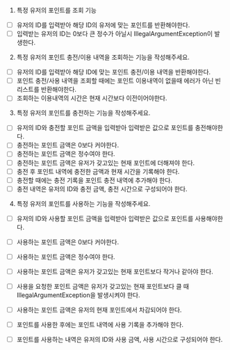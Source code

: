 1. 특정 유저의 포인트를 조회 기능
- [ ] 유저의 ID를 입력받아 해당 ID의 유저에 맞는 포인트를 반환해야한다.
- [ ] 입력받는 유저의 ID는 0보다 큰 정수가 아닐시 IllegalArgumentException이 발생한다.

2. 특정 유저의 포인트 충전/이용 내역을 조회하는 기능을 작성해주세요.
- [ ] 유저의 ID를 입력받아 해당 ID에 맞는 포인트 충전/이용 내역을 반환해야한다.
- [ ] 포인트 충전/사용 내역을 조회할 때에는 포인트 이용내역이 없을때 에러가 아닌 빈리스트를 반환해야한다.
- [ ] 조회하는 이용내역의 시간은 현재 시간보다 이전이어야한다.

3. 특정 유저의 포인트를 충전하는 기능을 작성해주세요.
- [ ] 유저의 ID와 충전할 포인트 금액을 입력받아 입력받은 값으로 포인트를 충전해야한다.
- [ ] 충전하는 포인트 금액은 0보다 커야한다.
- [ ] 충전하는 포인트 금액은 정수여야 한다.
- [ ] 충전하는 포인트 금액은 유저가 갖고있는 현재 포인트에 더해져야 한다.
- [ ] 충전 후 포인트 내역에 충전한 금액과 현재 시간을 기록해야 한다.
- [ ] 충전할 때에는 충전 기록을 포인트 충전 내역에 추가해야 한다.
- [ ] 충전 내역은 유저의 ID와 충전 금액, 충전 시간으로 구성되어야 한다.

4. 특정 유저의 포인트를 사용하는 기능을 작성해주세요.
- [ ] 유저의 ID와 사용할 포인트 금액을 입력받아 입력받은 값으로 포인트를 사용해야한다.
- [ ] 사용하는 포인트 금액은 0보다 커야한다.
- [ ] 사용하는 포인트 금액은 정수여야 한다.
- [ ] 사용하는 포인트 금액은 유저가 갖고있는 현재 포인트보다 작거나 같아야 한다.
- [ ] 사용을 요청한 포인트 금액은 유저가 갖고있는 현재 포인트보다 클 때 IllegalArgumentException을 발생시켜야 한다.
- [ ] 사용하는 포인트 금액은 유저의 현재 포인트에서 차감되어야 한다.
- [ ] 포인트를 사용한 후에는 포인트 내역에 사용 기록을 추가해야 한다.
- [ ] 포인트를 사용하는 내역은 유저의 ID와 사용 금액, 사용 시간으로 구성되어야 한다.



